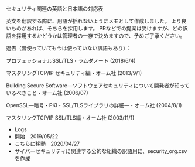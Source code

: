 セキュリティ関連の英語と日本語の対応表

英文を翻訳する際に、用語が揺れないようにメモとして作成しました。 より良いものがあれば、そちらを採用します。 
PRなどでの提案は受けますが、どの訳語を採用するかどうかは管理者の一存で決めますので、予めご了承ください。

過去（昔使っていても今は使っていない訳語もあり）：

プロフェッショナルSSL/TLS・ラムダノート (2018/6/4)

マスタリングTCP/IP セキュリティ編・オーム社 (2013/9/1)

Building Secure Software―ソフトウェアセキュリティについて開発者が知っているべきこと・オーム社 (2006/07)

OpenSSL―暗号・PKI・SSL/TLSライブラリの詳細―・オーム社 (2004/8/1)

マスタリングTCP/IP SSL/TLS編・オーム社 (2003/11/1)

- Logs
 - 開始　2019/05/22
 - こちらに移動　2020/04/27
 - サイバーセキュリティに関連する公的な組織の訳語用に、security_org.csvを作成
